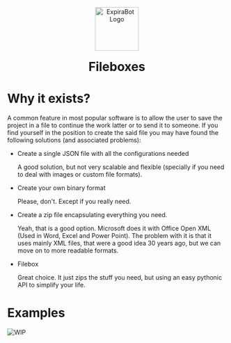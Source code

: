 <div align="center">
  <img width="100" src="https://github.com/user-attachments/assets/08d8ef52-9c58-41a3-b9b8-ef53be0ee1b7" alt="ExpiraBot Logo" align="center">
</div>
<h1 align="center" style="margin-top: 20px;"> Fileboxes </h1>

# Why it exists? 
A common feature in most popular software is to allow the user to save the project in a file to continue the work latter or to send it to someone.
If you find yourself in the position to create the said file you may have found the following solutions (and associated problems):
- Create a single JSON file with all the configurations needed

    A good solution, but not very scalable and flexible (specially if you need to deal with images or custom file formats).

- Create your own binary format

    Please, don't. Except if you really need.

- Create a zip file encapsulating everything you need.
    
    Yeah, that is a good option.
    Microsoft does it with Office Open XML (Used in Word, Excel and Power Point).
    The problem with it is that it uses mainly XML files, that were a good idea 30 years ago, but we can move on to more readable formats.

- Filebox

    Great choice. It just zips the stuff you need, but using an easy pythonic API to simplify your life.


# Examples
![WIP](https://cdn-icons-png.flaticon.com/512/5229/5229377.png)
